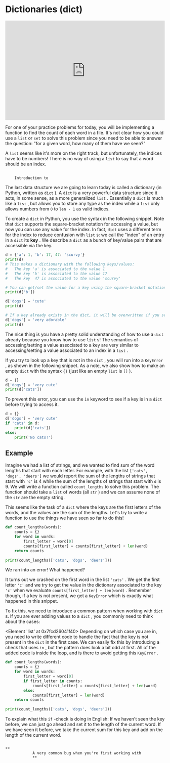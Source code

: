 # Dictionaries (dict)

<div style="position: relative; padding-bottom: 62.5%; height: 0;">
    <iframe src="https://www.loom.com/share/117da2a64cdd4b2caaeb503b4c7dd7c7" frameborder="0" webkitallowfullscreen mozallowfullscreen allowfullscreen style="position: absolute; top: 0; left: 0; width: 100%; height: 100%;"></iframe>
</div>

For one of your practice problems for today, you will be implementing a function to find the count of each word in a file. It's not clear how you could use a
`list`
or
`set`
to solve this problem since you need to be able to answer the question: "for a given word, how many of them have we seen?"

A
`list`
seems like it's more on the right track, but unfortunately, the indices have to be numbers! There is no way of using a
`list`
to say that a word should be an index.

## 
		Introduction to 
		

The last data structure we are going to learn today is called a dictionary (in Python, written as
`dict`
). A
`dict`
is a very powerful data structure since it acts, in some sense, as a more generalized
`list`
. Essentially a
`dict`
is much like a
`list`
, but allows you to store any type as the index while a
`list`
only allows numbers from
`0`
to
`len - 1`
as valid indices.

To create a
`dict`
in Python, you use the syntax in the following snippet. Note that
`dict`
supports the square-bracket notation for accessing a value, but now you can use any value for the index. In fact,
`dict`
uses a different term for the index to reduce confusion with
`list`
s: we call the "index" of an entry in a
`dict`
its
**key**
. We describe a
`dict`
as a bunch of key/value pairs that are accessible via the key.

```py
d = {'a': 1, 'b': 17, 47: 'scurvy'}
print(d)
# This makes a dictionary with the following keys/values:
#   The key 'a' is associated to the value 1
#   The key 'b' is associated to the value 17
#   The key  47 is associated to the value 'scurvy'

# You can get/set the value for a key using the square-bracket notation
print(d['b'])

d['dogs'] = 'cute'
print(d)

# If a key already exists in the dict, it will be overwritten if you set it
d['dogs'] = 'very adorable'
print(d)
```

The nice thing is you have a pretty solid understanding of how to use a
`dict`
already because you know how to use
`list`
s! The semantics of accessing/setting a value associated to a key are very similar to accessing/setting a value associated to an index in a
`list`
.

If you try to look up a key that is not in the
`dict`
, you will run into a
`KeyError`
, as shown in the following snippet. As a note, we also show how to make an empty
`dict`
with the syntax
`{}`
(just like an empty
`list`
is
`[]`
).

```py
d = {}
d['dogs'] = 'very cute'
print(d['cats'])
```

To prevent this error, you can use the
`in`
keyword to see if a key is in a
`dict`
before trying to access it.

```py
d = {}
d['dogs'] = 'very cute'
if 'cats' in d:
    print(d['cats'])
else:
    print('No cats!')
```

## Example

Imagine we had a list of strings, and we wanted to find sum of the word lengths that start with each letter. For example, with the list
`['cats', 'dogs', 'deers']`
we would report the sum of the lengths of strings that start with
`'c'`
is 4 while the sum of the lengths of strings that start with
`d`
is 9. We will write a function called
`count_lengths`
to solve this problem. The function should take a
`list`
of words (all
`str`
) and we can assume none of the
`str`
are the empty string.

This seems like the task of a
`dict`
where the keys are the first letters of the words, and the values are the sum of the lengths. Let's try to write a function to use the things we have seen so far to do this!

```py
def count_lengths(words):
    counts = {}
    for word in words:
        first_letter = word[0]
        counts[first_letter] = counts[first_letter] + len(word)
    return counts
        
print(count_lengths(['cats', 'dogs', 'deers']))
```

We ran into an error! What happened?

It turns out we crashed on the first word in the list
`'cats'`
. We get the first letter
`'c'`
and we try to get the value in the dictionary associated to the key
`'c'`
when we evaluate
`counts[first_letter] + len(word)`
. Remember though, if a key is not present, we get a
`KeyError`
which is exactly what happened in this snippet.

To fix this, we need to introduce a common pattern when working with
`dict`
s. If you are ever adding values to a
`dict`
, you commonly need to think about the cases:

<Element 'list' at 0x7fcd26041f40>
Depending on which case you are in, you need to write different code to handle the fact that the key is not present in the
`dict`
in the first case. We can easily fix this by introducing a check that uses
`in`
, but the pattern does look a bit odd at first. All of the added code is inside the loop, and is there to avoid getting this
`KeyError`
.

```py
def count_lengths(words):
    counts = {}
    for word in words:
        first_letter = word[0]
        if first_letter in counts:
            counts[first_letter] = counts[first_letter] + len(word)
        else:
            counts[first_letter] = len(word)
    return counts
        
print(count_lengths(['cats', 'dogs', 'deers']))
```

To explain what this
`if`
-check is doing in English: If we haven't seen the key before, we can just go ahead and set it to the length of the current word. If we have seen it before, we take the current sum for this key and add on the length of the current word.

```{info}

**
			A very common bug when you're first working with 
			**


```


